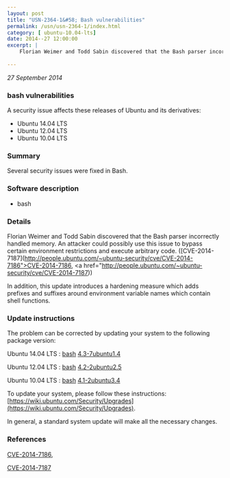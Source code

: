```yaml
---
layout: post
title: "USN-2364-1&#58; Bash vulnerabilities"
permalink: /usn/usn-2364-1/index.html
category: [ ubuntu-10.04-lts]
date: 2014--27 12:00:00
excerpt: |
    Florian Weimer and Todd Sabin discovered that the Bash parser incorrectly handled memory. An attacker could possibly use this issue to bypass certain environment restrictions and execute arbitrary code. ([CVE-2014-7187](http://people.ubuntu.com/~ubuntu-security/cve/CVE-2014-7186">CVE-2014-7186</a>, <a href="http://people.ubuntu.com/~ubuntu-security/cve/CVE-2014-7187))
    
--- 
```

 
 

*27 September 2014*

### bash vulnerabilities

A security issue affects these releases of Ubuntu and its derivatives:

* Ubuntu 14.04 LTS
* Ubuntu 12.04 LTS
* Ubuntu 10.04 LTS

### Summary

Several security issues were fixed in Bash. 

### Software description

* bash 

### Details

Florian Weimer and Todd Sabin discovered that the Bash parser incorrectly handled memory. An attacker could possibly use this issue to bypass certain environment restrictions and execute arbitrary code. ([CVE-2014-7187](http://people.ubuntu.com/~ubuntu-security/cve/CVE-2014-7186">CVE-2014-7186</a>, <a href="http://people.ubuntu.com/~ubuntu-security/cve/CVE-2014-7187))

In addition, this update introduces a hardening measure which adds prefixes and suffixes around environment variable names which contain shell functions. 

### Update instructions

The problem can be corrected by updating your system to the following package version:

Ubuntu 14.04 LTS
 : [bash](https://launchpad.net/ubuntu/+source/bash) <span> [4.3-7ubuntu1.4](https://launchpad.net/ubuntu/+source/bash/4.3-7ubuntu1.4) </span> 

Ubuntu 12.04 LTS
 : [bash](https://launchpad.net/ubuntu/+source/bash) <span> [4.2-2ubuntu2.5](https://launchpad.net/ubuntu/+source/bash/4.2-2ubuntu2.5) </span> 

Ubuntu 10.04 LTS
 : [bash](https://launchpad.net/ubuntu/+source/bash) <span> [4.1-2ubuntu3.4](https://launchpad.net/ubuntu/+source/bash/4.1-2ubuntu3.4) </span> 

To update your system, please follow these instructions: [https://wiki.ubuntu.com/Security/Upgrades](https://wiki.ubuntu.com/Security/Upgrades).

In general, a standard system update will make all the necessary changes. 

### References

 
 [CVE-2014-7186](http://people.ubuntu.com/~ubuntu-security/cve/CVE-2014-7186), 

 [CVE-2014-7187](http://people.ubuntu.com/~ubuntu-security/cve/CVE-2014-7187)
 

